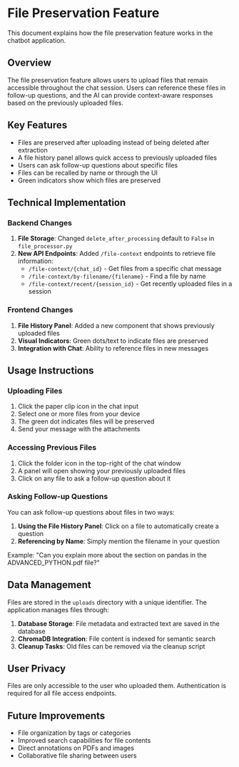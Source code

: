 # File Preservation Feature

This document explains how the file preservation feature works in the chatbot application.

## Overview

The file preservation feature allows users to upload files that remain accessible throughout the chat session. Users can reference these files in follow-up questions, and the AI can provide context-aware responses based on the previously uploaded files.

## Key Features

- Files are preserved after uploading instead of being deleted after extraction
- A file history panel allows quick access to previously uploaded files
- Users can ask follow-up questions about specific files
- Files can be recalled by name or through the UI
- Green indicators show which files are preserved

## Technical Implementation

### Backend Changes

1. **File Storage**: Changed `delete_after_processing` default to `False` in `file_processor.py`
2. **New API Endpoints**: Added `/file-context` endpoints to retrieve file information:
   - `/file-context/{chat_id}` - Get files from a specific chat message
   - `/file-context/by-filename/{filename}` - Find a file by name
   - `/file-context/recent/{session_id}` - Get recently uploaded files in a session

### Frontend Changes

1. **File History Panel**: Added a new component that shows previously uploaded files
2. **Visual Indicators**: Green dots/text to indicate files are preserved
3. **Integration with Chat**: Ability to reference files in new messages

## Usage Instructions

### Uploading Files

1. Click the paper clip icon in the chat input
2. Select one or more files from your device
3. The green dot indicates files will be preserved
4. Send your message with the attachments

### Accessing Previous Files

1. Click the folder icon in the top-right of the chat window
2. A panel will open showing your previously uploaded files
3. Click on any file to ask a follow-up question about it

### Asking Follow-up Questions

You can ask follow-up questions about files in two ways:

1. **Using the File History Panel**: Click on a file to automatically create a question
2. **Referencing by Name**: Simply mention the filename in your question

Example: "Can you explain more about the section on pandas in the ADVANCED_PYTHON.pdf file?"

## Data Management

Files are stored in the `uploads` directory with a unique identifier. The application manages files through:

1. **Database Storage**: File metadata and extracted text are saved in the database
2. **ChromaDB Integration**: File content is indexed for semantic search
3. **Cleanup Tasks**: Old files can be removed via the cleanup script

## User Privacy

Files are only accessible to the user who uploaded them. Authentication is required for all file access endpoints.

## Future Improvements

- File organization by tags or categories
- Improved search capabilities for file contents
- Direct annotations on PDFs and images
- Collaborative file sharing between users
